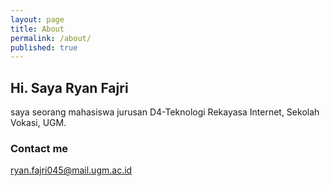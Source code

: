 ```yaml
---
layout: page
title: About
permalink: /about/
published: true
---
```


## Hi. Saya Ryan Fajri
saya seorang mahasiswa jurusan D4-Teknologi Rekayasa Internet, Sekolah Vokasi, UGM.

### Contact me
[ryan.fajri045@mail.ugm.ac.id](mailto:ryan.fajri045@mail.ugm.ac.id)

